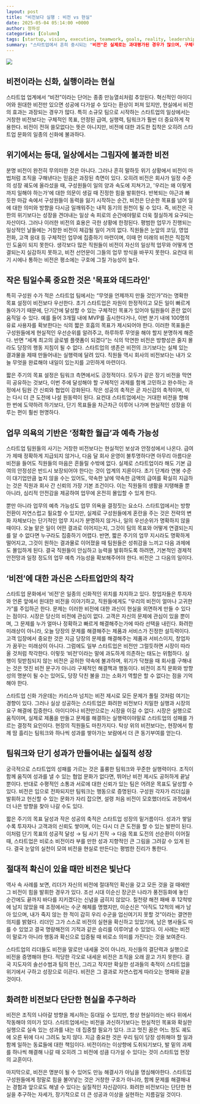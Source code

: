 ```yaml
---
layout: post
title: "비전보다 실행 : 비전 vs 현실"
date: 2025-05-04 05:14:00 +0000
author: 정하성
categories: [Column]
tags: [startup, vision, execution, teamwork, goals, reality, leadership]
summary: "스타트업에서 흔히 중시되는 "비전"은 실제로는 과대평가된 경우가 많으며, 구체적인 목표와 실행력이 더 중요하다. 특히 작은 팀에서는 명확한 목표와 데드라인이 비전보다 우선시되며, 현실적인 보상과 예측 가능성이 직원들의 사기를 높인다. 비전은 극한 상황에서 빛을 발할 수 있지만, 일상적인 업무에서는 실행력이 중요하며, 팀워크와 단기 성과가 실질적인 성장을 이끈다. 따라서 스타트업은 비전보다는 현실적인 목표와 실행에 집중해야 한다."
---
```


![](https://haseong.github.io/assets/images/posts/1e94f32e7b6080c29059f9a874a3f143.jpg)

## 비전이라는 신화, 실행이라는 현실

스타트업 업계에서 “비전”이라는 단어는 종종 만능열쇠처럼 추앙된다. 혁신적인 아이디어와 원대한 비전만 있으면 성공에 다가설 수 있다는 환상이 퍼져 있지만, 현실에서 비전의 효과는 과장되는 경우가 많다. 특히 소규모 팀으로 시작하는 스타트업의 일상에서는 거창한 비전보다는 구체적인 목표, 안정된 급여, 실행력, 팀워크가 훨씬 더 중요하게 작용한다. 비전이 전혀 쓸모없다는 뜻은 아니지만, 비전에 대한 과도한 집착은 오히려 스타트업 문화의 일종의 신화에 불과하다.

## 위기에서는 등대, 일상에서는 그림자에 불과한 비전

분명 비전이 완전히 무의미한 것은 아니다. 그러나 흔히 말하듯 위기 상황에서 비전이 마법처럼 조직을 구해낸다는 믿음은 과장된 측면이 있다. 오히려 비전은 회사가 일정 수준의 성장 궤도에 올라섰을 때, 구성원들이 일의 양과 속도에 지쳐가고, '우리는 왜 이렇게까지 일해야 하는가'에 대한 의문이 생길 때 진정한 힘을 발휘한다. 반복되는 야근과 빠듯한 마감 속에서 구성원들이 동력을 잃기 시작하는 순간, 비전은 단순한 목표를 넘어 일에 대한 의미와 방향을 다시금 일깨워주는 내적 동기의 원천이 될 수 있다. 즉, 비전은 극한의 위기보다는 성장을 견뎌내는 일상 속 피로의 순간에야말로 더욱 절실하게 요구되는 자산이다. 그러나 이러한 비전의 효용은 극한 상황에 한정된다. 평범한 업무가 진행되는 일상적인 날들에는 거창한 비전이 체감될 일이 거의 없다. 직원들은 눈앞의 코딩, 영업 전화, 고객 응대 등 구체적인 업무에 집중하기 마련이며, 이때 먼 미래의 비전은 직접적인 도움이 되지 못한다. 생각보다 많은 직원들이 비전이 자신의 일상적 업무와 어떻게 연결되는지 실감하지 못하고, 비전 선언문이 그들의 업무 방식을 바꾸지 못한다. 요컨대 위기 시에나 통하는 비전은 평소에는 구호에 그칠 가능성이 높다.

## 작은 팀일수록 중요한 것은 '목표와 데드라인'

특히 구성원 수가 적은 스타트업 팀에서는 “무엇을 언제까지 만들 것인가”라는 명확한 목표 설정이 비전보다 우선한다. 초기 스타트업은 자원이 한정적이고 모든 일이 빠르게 돌아가기 때문에, 단기간에 달성할 수 있는 구체적인 목표가 있어야 팀원들이 혼란 없이 움직일 수 있다. 예를 들어 3개월 내에 MVP를 출시한다거나, 이번 분기 내에 100명의 유료 사용자를 확보한다는 식의 짧은 호흡의 목표가 제시되어야 한다. 이러한 목표들은 구성원들에게 현실적인 우선순위를 알려주고, 하루하루 무엇을 해야 할지 분명하게 해준다. 반면 “세계 최고의 글로벌 플랫폼이 되겠다”는 식의 막연한 비전은 방향성은 줄지 몰라도 당장의 행동 지침이 될 수 없다. 스타트업의 생존은 비전의 크기보다는 실체 있는 결과물을 제때 만들어내는 실행력에 달려 있다. 직원들 역시 회사의 비전보다는 내가 오늘 무엇을 완료해야 내일이 있는지를 고민하게 마련이다.

짧은 주기의 목표 설정은 팀워크 측면에서도 긍정적이다. 모두가 같은 장기 비전을 막연히 공유하는 것보다, 이번 주에 달성해야 할 구체적인 과제를 함께 고민하고 완수하는 과정에서 팀원 간 신뢰와 협업이 강화된다. 작은 성공의 축적은 곧 자신감의 축적이며, 이는 다시 더 큰 도전에 나설 원동력이 된다. 요컨대 스타트업에서는 거대한 비전을 향해 한 번에 도약하려 하기보다, 단기 목표들을 차근차근 이루어 나가며 현실적인 성장을 이루는 편이 훨씬 현명하다.

## 업무 의욕의 기반은 ‘정확한 월급’과 예측 가능성

스타트업 팀원들의 사기는 거창한 비전보다는 현실적인 보상과 안정성에서 나온다. 급여가 제때 정확하게 지급되지 않거나, 다음 달 회사 운영이 불투명하다면 아무리 아름다운 비전을 들어도 직원들의 마음은 흔들릴 수밖에 없다. 실제로 스타트업이라 해도 기본 급여의 안정성은 반드시 보장되어야 한다는 것이 업계의 지론이다. 초기 단계라 연봉 수준이 대기업만큼 높지 않을 수는 있어도, 약속한 날에 약속한 금액의 급여를 확실히 지급하는 것은 직원과 회사 간 신뢰의 가장 기본 조건이다. 이는 직원들의 생활을 지탱해줄 뿐 아니라, 심리적 안전감을 제공하여 업무에 온전히 몰입할 수 있게 한다.

뿐만 아니라 업무의 예측 가능성도 업무 의욕을 결정짓는 요소다. 스타트업에서는 방향 전환이 자연스럽고 필요할 수 있지만, 실제로 구성원들에게 혼란을 주는 것은 전략의 변화 자체보다는 단기적인 업무 지시가 분명하지 않거나, 일의 우선순위가 명확하지 않을 때이다. 오늘 맡은 일이 어떤 결과로 이어지는지, 그것이 팀의 목표와 어떻게 연결되는지를 알 수 없다면 누구라도 집중하기 어렵다. 반면, 짧은 주기의 업무 지시라도 명확하게 떨어지고, 그것이 원하는 결과물로 이어졌을 때 팀원들은 성취감을 느끼고 다음 과제에도 몰입하게 된다. 결국 직원들이 안심하고 능력을 발휘하도록 하려면, 기본적인 경제적 안전망과 일정 정도의 업무 예측 가능성을 확보해주어야 한다. 비전은 그 다음의 일이다.

## ‘비전’에 대한 과신은 스타트업만의 착각

스타트업 문화에서 '비전'은 일종의 신화적인 위치를 차지하고 있다. 창업자들은 투자자와 언론 앞에서 원대한 비전을 이야기하고, 직원들에게도 “우리의 비전이 얼마나 고귀한가”를 주입하곤 한다. 문제는 이러한 비전에 대한 과신이 현실을 외면하게 만들 수 있다는 점이다. 시장은 당신의 비전에 관심이 없다. 고객은 자신의 문제에 관심이 있을 뿐이며, 그 문제를 누가 얼마나 정확하고 빠르게 해결해주는가에 따라 선택을 내린다. 화려한 미래상이 아니라, 오늘 당장의 문제를 해결해주는 제품과 서비스가 진정한 설득력이다. 고객 입장에서 중요한 것은 지금 당장의 문제를 해결해주는 제품과 서비스이지, 창업자가 꿈꾸는 미래상이 아니다. 그럼에도 일부 스타트업은 비전만 그럴듯하면 시장이 따라올 것처럼 착각한다. 이렇듯 ‘비전’이라는 말에 과도하게 의존하는 태도는 위험하다. 실행이 뒷받침되지 않는 비전은 공허한 약속에 불과하며, 위기가 닥쳤을 때 회사를 구해내는 것은 멋진 비전 문구가 아니라 구체적인 해결책과 행동이다. 비전이 조직 문화와 방향성의 명분이 될 수는 있어도, 당장 닥친 불을 끄는 소화기 역할은 할 수 없다는 점을 기억해야 한다.

스타트업 신화 가운데는 카리스마 넘치는 비전 제시로 모든 문제가 풀릴 것처럼 여기는 경향이 있다. 그러나 실상 성공하는 스타트업은 화려한 비전보다 치밀한 실행과 시장의 요구 해결에 집중한다. 아이디어나 비전만으로는 시장을 이길 수 없다. 시장은 실행으로 움직이며, 실제로 제품을 만들고 문제를 해결하는 실행력이야말로 스타트업의 성패를 가르는 결정적 요인이다. 현장의 직원들도 마찬가지다. 탁상 위의 비전보다는, 현장에서 함께 땀 흘리는 팀워크와 하나씩 성과를 쌓아가는 보람에서 더 큰 동기부여를 얻는다.

## 팀워크와 단기 성과가 만들어내는 실질적 성장

궁극적으로 스타트업의 성패를 가르는 것은 훌륭한 팀워크와 꾸준한 실행력이다. 조직이 함께 움직여 성과를 낼 수 있는 협업 문화가 없다면, 뛰어난 비전 제시도 공허하게 끝날 뿐이다. 반대로 수평적인 소통과 서로에 대한 신뢰가 있는 팀은 어려운 목표도 달성할 수 있다. 비전은 입으로 전파되지만 팀워크는 행동으로 증명된다. 구성원 각자가 리더십을 발휘하고 헌신할 수 있는 문화가 자리 잡으면, 설령 처음 비전이 모호했더라도 과정에서 더 나은 방향을 찾아 나갈 수도 있다.

짧은 주기의 목표 달성과 작은 성공의 축적은 스타트업 성장의 밑거름이다. 성과가 쌓일수록 투자자나 고객과의 신뢰도 쌓이며, 이는 다시 더 큰 도전을 할 수 있는 발판이 된다. 이처럼 단기 목표의 성공적 달성 → 팀 사기 진작 → 다음 목표 도전의 선순환이 이어질 때, 스타트업은 비로소 비전이라 부를 만한 성과 지향적인 큰 그림을 그려갈 수 있게 된다. 결국 눈앞의 실천이 모여 비전을 현실로 만든다는 평범한 진리가 통한다.

## 절대적 확신이 있을 때만 비전은 빛난다

역사 속 사례를 보면, 리더가 자신의 비전에 절대적인 확신을 갖고 모든 것을 걸 때에만 그 비전이 힘을 발휘한 경우가 있다. 조선 시대 이순신 장군은 나라가 풍전등화에 놓인 순간에도 끝까지 바다를 지키겠다는 신념을 굽히지 않았다. 칠천량 해전 패배 후 12척밖에 남지 않았을 때 조정에서는 수군 해체를 명했지만, 이순신은 “아직도 12척의 배가 남아 있으며, 내가 죽지 않는 한 적이 감히 우리 수군을 업신여기지 못할 것”이라는 결연한 의지를 밝혔다. 리더인 그가 스스로 비전의 실현을 확신하고 있었기에, 남은 병사들도 따를 수 있었고 결국 명량해전의 기적과 같은 승리를 이루어낼 수 있었다. 이 사례는 비전이 말로가 아니라 행동과 확신으로 입증될 때 비로소 의미를 가진다는 것을 보여준다.

스타트업의 리더들도 비전을 말로만 내세울 것이 아니라, 자신들의 결단력과 실행으로 비전을 증명해야 한다. 적당한 각오로 내세운 비전은 조직을 오래 끌고 가지 못한다. 결국 지도자의 솔선수범과 팀의 헌신, 그리고 작지만 확실한 성과들의 축적이 스타트업을 위기에서 구하고 성장으로 이끈다. 비전은 그 결과로 자연스럽게 따라오는 명패와 같을 것이다.

## 화려한 비전보다 단단한 현실을 추구하라

비전은 조직의 나아갈 방향을 제시하는 등대일 수 있지만, 항상 현실이라는 바다 위에서 작동해야 의미가 있다. 스타트업에서는 비전을 과신하기보다는 현실적인 목표와 확실한 실행으로 실속 있는 성과를 내는 데 집중할 필요가 있다. 크고 멋진 꿈은 어느 정도 궤도에 오른 뒤에 다시 그려도 늦지 않다. 지금 중요한 것은 우리 팀이 당장 성취해야 할 일과 함께 일하는 동료들에 대한 책임이다. 비전이라는 이상향에 도취되기보다, 발 밑의 과제를 하나씩 해결해 나갈 때 오히려 그 비전에 성큼 다가설 수 있다는 것이 스타트업 현장의 교훈이다.

마지막으로, 비전은 명분이 될 수 있어도 만능 해결사가 아님을 명심해야한다. 스타트업 구성원들에게 정말로 힘을 불어넣는 것은 거창한 구호가 아니라, 함께 문제를 해결해내는 경험과 앞으로도 해낼 수 있다는 실질적인 자신감이다. 화려한 비전보다는 단단한 현실을 추구하는 자세가, 장기적으로 더 큰 성공과 이상을 실현하는 지름길일 것이다.

